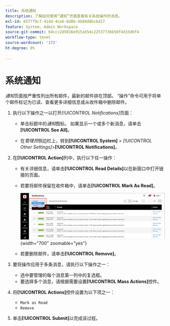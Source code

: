 ```yaml
---
title: 系统通知
description: 了解如何使用“通知”页面查看有关系统操作的消息。
exl-id: 6577f9c7-41dd-4ceb-8d8b-4b84d8bcbd17
feature: System, Admin Workspace
source-git-commit: 64ccc2d5016e915a554c2253773bb50f4d33d6f4
workflow-type: tm+mt
source-wordcount: '172'
ht-degree: 0%

---
```


# 系统通知

_通知_&#x200B;页面按严重性列出所有邮件，最新的邮件排在顶部。 “操作”命令可用于将单个邮件标记为已读、查看更多详细信息或从收件箱中删除邮件。

1. 执行以下操作之一以打开&#x200B;_[!UICONTROL Notifications]_&#x200B;页面：

   - 单击标题中的&#x200B;_通知_&#x200B;图标。 如果显示一个或多个新消息，请单击&#x200B;**[!UICONTROL See All]**。

   - 在&#x200B;_管理员_&#x200B;侧边栏上，转到&#x200B;**[!UICONTROL System]** > _[!UICONTROL Other Settings]_>**[!UICONTROL Notifications]**。

1. 在&#x200B;**[!UICONTROL Action]**&#x200B;列中，执行以下任一操作：

   - 有关详细信息，请单击&#x200B;**[!UICONTROL Read Details]**&#x200B;以在新窗口中打开链接的页面。

   - 若要将邮件保留在收件箱中，请单击&#x200B;**[!UICONTROL Mark As Read]**。

     ![管理员 — 通知](./assets/admin-notifications-mark-as-read.png){width="700" zoomable="yes"}

   - 若要删除邮件，请单击&#x200B;**[!UICONTROL Remove]**。

1. 要将操作应用于多条消息，请执行以下操作之一：

   - 选中要管理的每个消息第一列中的复选框。
   - 要选择多个消息，请根据需要设置&#x200B;**[!UICONTROL Mass Actions]**&#x200B;控件。

1. 将&#x200B;**[!UICONTROL Actions]**&#x200B;控件设置为以下项之一：

   - `Mark as Read`
   - `Remove`

1. 单击&#x200B;**[!UICONTROL Submit]**&#x200B;以完成该过程。
